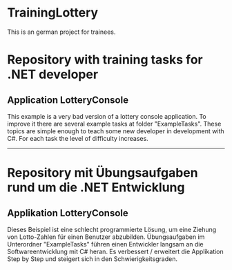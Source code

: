 # TrainingLottery

This is an german project for trainees.

# Repository with training tasks for .NET developer

## Application LotteryConsole

This example is a very bad version of a lottery console application.
To improve it there are several example tasks at folder "ExampleTasks". 
These topics are simple enough to teach some new developer in development with C#.
For each task the level of difficulty increases.

***

# Repository mit Übungsaufgaben rund um die .NET Entwicklung

## Applikation LotteryConsole

Dieses Beispiel ist eine schlecht programmierte Lösung, um eine Ziehung von Lotto-Zahlen für einen Benutzer abzubilden.
Übungsaufgaben im Unterordner "ExampleTasks" führen einen Entwickler langsam an die Softwareentwicklung mit C# heran.
Es verbessert / erweitert die Applikation Step by Step und steigert sich in den Schwierigkeitsgraden.
